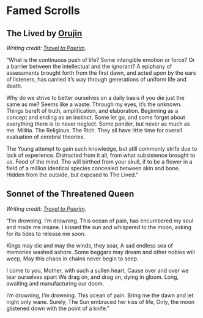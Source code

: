 # Famed Scrolls <!-- omit in toc -->

## The Lived by [Orujin](/Characters/Orujin.md)

*Writing credit: [Travel to Paerim](https://www.facebook.com/traveltopaerim).*

“What is the continuous push of life? Some intangible emotion or force? Or a barrier between the intellectual and the ignorant? A epiphany of assessments brought forth from the first dawn, and acted upon by the ears of listeners, has carried it’s way through generations of uniform life and death.

Why do we strive to better ourselves on a daily basis if you die just the same as me? Seems like a waste. Through my eyes, it’s the unknown. Things bereft of truth, amplification, and elaboration. Beginning as a concept and ending as an instinct. Some let go, and some forget about everything there is to never neglect. Some ponder, but never as much as me. Militia. The Religious. The Rich. They all have little time for overall evaluation of cerebral theories.

The Young attempt to gain such knowledge, but still commonly strife due to lack of experience. Distracted from it all, from what subsistence brought to us. Food of the mind. The will birthed from your skull, if to be a flower in a field of a million identical species concealed between skin and bone. Hidden from the outside, but exposed to The Lived."

## Sonnet of the Threatened Queen

*Writing credit: [Travel to Paerim](https://www.facebook.com/traveltopaerim).*

“I’m drowning. I’m drowning. This ocean of pain,
has encumbered my soul and made me insane.
I kissed the sun and whispered to the moon, asking for its tides to release me soon.

Kings may die and may the winds, they soar,
A sad endless sea of memories washed ashore.
Some beggars may dream and other nobles will weep,
May this chaos in chains never begin to seep.

I come to you, Mother, with such a sullen heart,
Cause over and over we tear ourselves apart
We drag on, and drag on, dying in gloom.
Long, awaiting and manufacturing our doom.

I’m drowning, I’m drowning. This ocean of pain.
Bring me the dawn and let night only wane.
Surely, The Sun embraced her kiss of life,
Only, the moon glistened down with the point of a knife."
